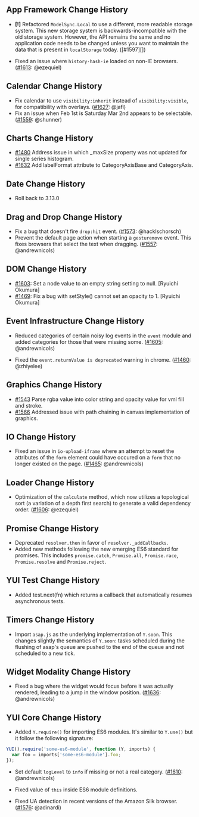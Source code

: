 ## App Framework Change History



* __[!]__ Refactored `ModelSync.Local` to use a different, more readable
  storage system. This new storage system is backwards-incompatible with
  the old storage system. However, the API remains the same and no application
  code needs to be changed unless you want to maintain the data that is
  present in `localStorage` today. ([#1597][])

* Fixed an issue where `history-hash-ie` loaded on non-IE browsers. ([#1613][]: @ezequiel)

[#1613]: https://github.com/yui/yui3/pull/1613

## Calendar Change History




* Fix calendar to use `visibility:inherit` instead of `visibility:visible`, for compatibility with overlays. ([#1627][]: @jafl)
* Fix an issue when Feb 1st is Saturday Mar 2nd appears to be selectable. ([#1559][]: @shunner)

[#1627]: https://github.com/yui/yui3/issues/1627
[#1559]: https://github.com/yui/yui3/issues/1559

## Charts Change History

* [#1480][] Address issue in which _maxSize property was not updated for single series histogram. 
* [#1632][] Add labelFormat attribute to CategoryAxisBase and CategoryAxis.

[#1480]: https://github.com/yui/yui3/pull/1480/
[#1632]: https://github.com/yui/yui3/pull/1632/

## Date Change History

* Roll back to 3.13.0

## Drag and Drop Change History

* Fix a bug that doesn't fire `drop:hit` event. ([#1573][]: @hacklschorsch)
* Prevent the default page action when starting a `gesturemove` event. This
  fixes browsers that select the text when dragging. ([#1557][]: @andrewnicols)

[#1573]: https://github.com/yui/yui3/issues/1573
[#1557]: https://github.com/yui/yui3/issues/1557

## DOM Change History


* [#1603][]: Set a node value to an empty string setting to null. [Ryuichi Okumura]
* [#1469][]: Fix a bug with setStyle() cannot set an opacity to 1. [Ryuichi Okumura]

[#1603]: https://github.com/yui/yui3/issues/1603
[#1469]: https://github.com/yui/yui3/issues/1469

## Event Infrastructure Change History




* Reduced categories of certain noisy log events in the `event` module and added
  categories for those that were missing some. ([#1605][]: @andrewnicols)

* Fixed the `event.returnValue is deprecated` warning in chrome. ([#1460][]: @zhiyelee)

[#1605]: https://github.com/yui/yui3/issues/1605
[#1460]: https://github.com/yui/yui3/issues/1460

## Graphics Change History

* [#1543][] Parse rgba value into color string and opacity value for vml fill and stroke. 
* [#1566][] Addressed issue with path chaining in canvas implementation of graphics. 

[#1543]: https://github.com/yui/yui3/pull/1543/
[#1566]: https://github.com/yui/yui3/pull/1566/

## IO Change History

* Fixed an issue in `io-upload-iframe` where an attempt to reset the attributes of the `form` element could have occured on a `form` that no longer existed on the page. ([#1465][]: @andrewnicols)

[#1465]: https://github.com/yui/yui3/pull/1465/


## Loader Change History

* Optimization of the `calculate` method, which now utilizes a topological sort (a variation of a depth first search) to generate a valid dependency order. ([#1606][]: @ezequiel)

[#1606]: https://github.com/yui/yui3/pull/1606

## Promise Change History

 * Deprecated `resolver.then` in favor of `resolver._addCallbacks`.
 * Added new methods following the new emerging ES6 standard for promises. This includes `promise.catch`, `Promise.all`, `Promise.race`, `Promise.resolve` and `Promise.reject`.

## YUI Test Change History




* Added test.next(fn) which returns a callback that automatically
  resumes asynchronous tests.

## Timers Change History




* Import `asap.js` as the underlying implementation of `Y.soon`. This changes
  slightly the semantics of `Y.soon`: tasks scheduled during the flushing of
  asap's queue are pushed to the end of the queue and not scheduled to a new
  tick.

## Widget Modality Change History




* Fixed a bug where the widget would focus before it was actually rendered,
  leading to a jump in the window position. ([#1636][]: @andrewnicols)

[#1636]: https://github.com/yui/yui3/pull/1636

## YUI Core Change History




* Added `Y.require()` for importing ES6 modules. It's similar to `Y.use()` but
  it follow the following signature:

```js
YUI().require('some-es6-module', function (Y, imports) {
  var foo = imports['some-es6-module'].foo;
});
```
* Set default `logLevel` to `info` if missing or not a real category.
  ([#1610][]: @andrewnicols)
* Fixed value of `this` inside ES6 module definitions.

* Fixed UA detection in recent versions of the Amazon Silk browser.
  ([#1576][]: @adinardi)

[#1576]: https://github.com/yui/yui3/pull/1576
[#1610]: https://github.com/yui/yui3/pull/1610
